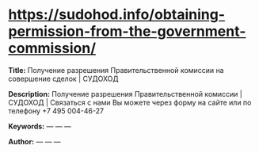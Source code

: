 # https://sudohod.info/obtaining-permission-from-the-government-commission/

**Title:** Получение разрешения Правительственной комиссии на совершение сделок | СУДОХОД

**Description:** Получение разрешения Правительственной комиссии | СУДОХОД | Связаться с нами Вы можете через форму на сайте или по телефону +7 495 004-46-27

**Keywords:** — — —

**Author:** — — —

